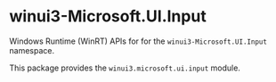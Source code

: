 <!-- warning: Please don't edit this file. It was automatically generated. -->

# winui3-Microsoft.UI.Input

Windows Runtime (WinRT) APIs for for the `winui3-Microsoft.UI.Input` namespace.

This package provides the `winui3.microsoft.ui.input` module.
